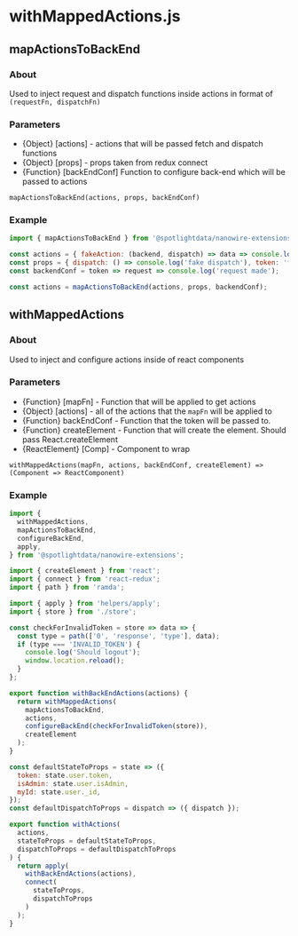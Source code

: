 # withMappedActions.js

## mapActionsToBackEnd

### About

Used to inject request and dispatch functions inside actions in format of `(requestFn, dispatchFn)`

### Parameters

- {Object} [actions] - actions that will be passed fetch and dispatch functions
- {Object} [props] - props taken from redux connect
- {Function} [backEndConf] Function to configure back-end which will be passed to actions

```jasvasript
mapActionsToBackEnd(actions, props, backEndConf)
```

### Example

```javascript
import { mapActionsToBackEnd } from '@spotlightdata/nanowire-extensions';

const actions = { fakeAction: (backend, dispatch) => data => console.log(data) };
const props = { dispatch: () => console.log('fake dispatch'), token: 'fake-token' };
const backendConf = token => request => console.log('request made');

const actions = mapActionsToBackEnd(actions, props, backendConf);
```

## withMappedActions

### About

Used to inject and configure actions inside of react components

### Parameters

- {Function} [mapFn] - Function that will be applied to get actions
- {Object} [actions] - all of the actions that the <code>mapFn</code> will be applied to
- {Function} backEndConf - Function that the token will be passed to.
- {Function} createElement - Function that will create the element. Should pass React.createElement
- {ReactElement} [Comp] - Component to wrap

```jasvasript
withMappedActions(mapFn, actions, backEndConf, createElement) => (Component => ReactComponent)
```

### Example

```javascript
import {
  withMappedActions,
  mapActionsToBackEnd,
  configureBackEnd,
  apply,
} from '@spotlightdata/nanowire-extensions';

import { createElement } from 'react';
import { connect } from 'react-redux';
import { path } from 'ramda';

import { apply } from 'helpers/apply';
import { store } from './store';

const checkForInvalidToken = store => data => {
  const type = path(['0', 'response', 'type'], data);
  if (type === 'INVALID_TOKEN') {
    console.log('Should logout');
    window.location.reload();
  }
};

export function withBackEndActions(actions) {
  return withMappedActions(
    mapActionsToBackEnd,
    actions,
    configureBackEnd(checkForInvalidToken(store)),
    createElement
  );
}

const defaultStateToProps = state => ({
  token: state.user.token,
  isAdmin: state.user.isAdmin,
  myId: state.user._id,
});
const defaultDispatchToProps = dispatch => ({ dispatch });

export function withActions(
  actions,
  stateToProps = defaultStateToProps,
  dispatchToProps = defaultDispatchToProps
) {
  return apply(
    withBackEndActions(actions),
    connect(
      stateToProps,
      dispatchToProps
    )
  );
}
```
